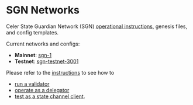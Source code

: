 # SGN Networks

Celer State Guardian Network (SGN) [operational instructions](./docs/), genesis files, and config templates.

Current networks and configs:
- **Mainnet**: [sgn-1](./sgn-1/)
- **Testnet**: [sgn-testnet-3001](./sgn-testnet-3001/)

Please refer to the [instructions](./docs/) to see how to 
- [run a validator](./docs/validator.md)
- [operate as a delegator](./docs/delegator.md)
- [test as a state channel client](./docs/test_user.md).
